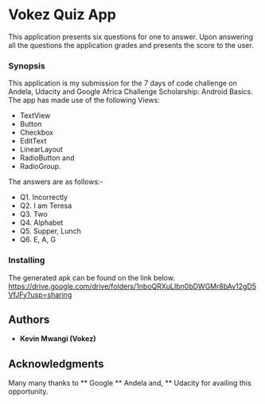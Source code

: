 # Vokez Quiz App

This application presents six questions for one to answer. Upon answering all the questions the application grades and presents the score to the user.

### Synopsis

This application is my submission for the 7 days of code challenge on Andela, Udacity and Google Africa Challenge Scholarship: Android Basics. The app has made use of the following Views:
* TextView
* Button
* Checkbox
* EditText
* LinearLayout
* RadioButton and
* RadioGroup.

The answers are as follows:-
* Q1. Incorrectly
* Q2. I am Teresa
* Q3. Two
* Q4. Alphabet
* Q5. Supper, Lunch
* Q6. E, A, G

### Installing

The generated apk can be found on the link below.
https://drive.google.com/drive/folders/1nboQRXuLIbn0bDWGMr8bAv12gD5VfJFy?usp=sharing

## Authors

* **Kevin Mwangi (Vokez)**

## Acknowledgments

Many many thanks to
** Google
** Andela and,
** Udacity
for availing this opportunity.
